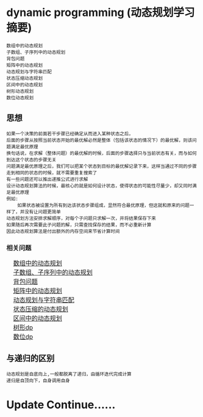 # dynamic programming (动态规划学习摘要)

	数组中的动态规划
	子数组、子序列中的动态规划
	背包问题
	矩阵中的动态规划
	动态规划与字符串匹配
	状态压缩动态规划
	区间中的动态规划
	树形动态规划
	数位动态规划

## 思想
	如果一个决策的前面若干步骤已经确定从而进入某种状态之后，
	后面的步骤从按照当前状态开始的最优解必然是整体（包括该状态的情况下）的最优解，则该问题满足最优原理
	换句话说，在求解（整体问题）的最优解的时候，后面的步骤选择只与当前状态有关，而与如何到达这个状态的步骤无关
	问题满足最优原理之后，我们可以把某个状态到目标的最优解记录下来，这样当通过不同的步骤走到相同的状态的时候，就不需要重复搜索了
	有一些问题还可以推出递推公式进行求解
	设计动态规划算法的时候，最核心的就是如何设计状态，使得状态的可能性尽量少，却又同时满足最优原理
	例如: 
	    如果状态被设置为所有到达该状态步骤组成，显然符合最优原理，但这就和原来的问题一样了，并没有让问题更简单
    动态规划方法安排求解顺序，对每个子问题只求解一次，并将结果保存下来
    如果随后再次需要此子问题的解，只需查找保存的结果，而不必重新计算
    因此动态规划算法是付出额外的内存空间来节省计算时间

###  相关问题
<font size = 3>&nbsp;&nbsp;&nbsp;&nbsp;[数组中的动态规划](https://github.com/zexiangzhang/algorithmAndDataStructure/tree/master/algorithm/dynamic_programming/dp_in_array/)<br/></font>
<font size = 3>&nbsp;&nbsp;&nbsp;&nbsp;[子数组、子序列中的动态规划](https://github.com/zexiangzhang/algorithmAndDataStructure/tree/master/algorithm/dynamic_programming/dp_in_sub_array_or_sub_sequence/)<br/></font>
<font size = 3>&nbsp;&nbsp;&nbsp;&nbsp;[背包问题](https://github.com/zexiangzhang/algorithmAndDataStructure/tree/master/algorithm/dynamic_programming/knapsack_problem/)<br/></font>
<font size = 3>&nbsp;&nbsp;&nbsp;&nbsp;[矩阵中的动态规划](https://github.com/zexiangzhang/algorithmAndDataStructure/tree/master/algorithm/dynamic_programming/dp_in_matrix/)<br/></font>
<font size = 3>&nbsp;&nbsp;&nbsp;&nbsp;[动态规划与字符串匹配](https://github.com/zexiangzhang/algorithmAndDataStructure/tree/master/algorithm/dynamic_programming/dp_in_string/)<br/></font>
<font size = 3>&nbsp;&nbsp;&nbsp;&nbsp;[状态压缩的动态规划](https://github.com/zexiangzhang/algorithmAndDataStructure/tree/master/algorithm/dynamic_programming/dp_in_state_compression/)<br/></font>
<font size = 3>&nbsp;&nbsp;&nbsp;&nbsp;[区间中的动态规划](https://github.com/zexiangzhang/algorithmAndDataStructure/tree/master/algorithm/dynamic_programming/dp_in_section/)<br/></font>
<font size = 3>&nbsp;&nbsp;&nbsp;&nbsp;[树形dp](https://github.com/zexiangzhang/algorithmAndDataStructure/tree/master/algorithm/dynamic_programming/dp_in_tree/)<br/></font>
<font size = 3>&nbsp;&nbsp;&nbsp;&nbsp;[数位dp](https://github.com/zexiangzhang/algorithmAndDataStructure/tree/master/algorithm/dynamic_programming/dp_in_number_index/)<br/></font>


## 与递归的区别
    动态规划是自底向上,一般都脱离了递归，由循环迭代完成计算
    递归是自顶向下，自身调用自身

# Update Continue......
